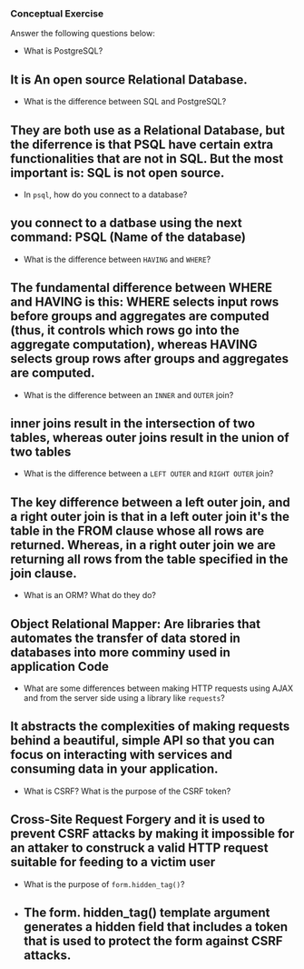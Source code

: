 ### Conceptual Exercise

Answer the following questions below:

- What is PostgreSQL?
## It is An open source Relational Database.
- What is the difference between SQL and PostgreSQL?
## They are both use as a Relational Database, but the diferrence is that PSQL have certain extra functionalities that are not in SQL. But the most important is: SQL is not open source.
- In `psql`, how do you connect to a database?
## you connect to a datbase using the next command: PSQL (Name of the database)
- What is the difference between `HAVING` and `WHERE`?
## The fundamental difference between WHERE and HAVING is this: WHERE selects input rows before groups and aggregates are computed (thus, it controls which rows go into the aggregate computation), whereas HAVING selects group rows after groups and aggregates are computed.
- What is the difference between an `INNER` and `OUTER` join?
## inner joins result in the intersection of two tables, whereas outer joins result in the union of two tables

- What is the difference between a `LEFT OUTER` and `RIGHT OUTER` join?
## The key difference between a left outer join, and a right outer join is that in a left outer join it's the table in the FROM clause whose all rows are returned. Whereas, in a right outer join we are returning all rows from the table specified in the join clause.

- What is an ORM? What do they do?
## Object Relational Mapper: Are libraries that automates the transfer of data stored in databases into more comminy used in application Code

- What are some differences between making HTTP requests using AJAX 
  and from the server side using a library like `requests`?
##  It abstracts the complexities of making requests behind a beautiful, simple API so that you can focus on interacting with services and consuming data in your application.
- What is CSRF? What is the purpose of the CSRF token?
## Cross-Site Request Forgery and it is used  to prevent CSRF attacks by making it impossible for an attaker to construck a valid HTTP request suitable for feeding to a victim user
- What is the purpose of `form.hidden_tag()`?
- ## The form. hidden_tag() template argument generates a hidden field that includes a token that is used to protect the form against CSRF attacks. 
